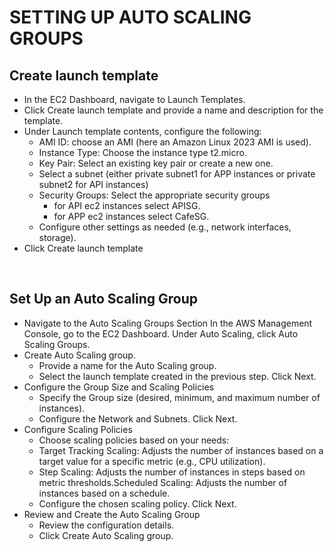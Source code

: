 
# SETTING UP AUTO SCALING GROUPS

<h2>Create launch template</h2>

- In the EC2 Dashboard, navigate to Launch Templates.
- Click Create launch template and provide a name and description for the template.
- Under Launch template contents, configure the following:
    - AMI ID: choose an AMI (here an Amazon Linux 2023 AMI is used).
    - Instance Type: Choose the instance type t2.micro.
    - Key Pair: Select an existing key pair or create a new one.
    - Select a subnet (either private subnet1 for APP instances or private subnet2 for API instances)
    - Security Groups: Select the appropriate security groups
      - for API ec2 instances select APISG.
      - for APP ec2 instances select CafeSG.
    - Configure other settings as needed (e.g., network interfaces, storage).
- Click Create launch template
<br />

## Set Up an Auto Scaling Group

- Navigate to the Auto Scaling Groups Section In the AWS Management Console, go to the EC2 Dashboard.
Under Auto Scaling, click Auto Scaling Groups.
- Create Auto Scaling group.
  - Provide a name for the Auto Scaling group.
  - Select the launch template created in the previous step. Click Next.
- Configure the Group Size and Scaling Policies
  - Specify the Group size (desired, minimum, and maximum number of instances).
  - Configure the Network and Subnets. Click Next.
- Configure Scaling Policies
  - Choose scaling policies based on your needs:
  - Target Tracking Scaling: Adjusts the number of instances based on a target value for a specific metric (e.g., CPU utilization).
  - Step Scaling: Adjusts the number of instances in steps based on metric thresholds.Scheduled Scaling: Adjusts the number of instances based on a schedule.
  - Configure the chosen scaling policy. Click Next.
- Review and Create the Auto Scaling Group
  - Review the configuration details.
  - Click Create Auto Scaling group.
